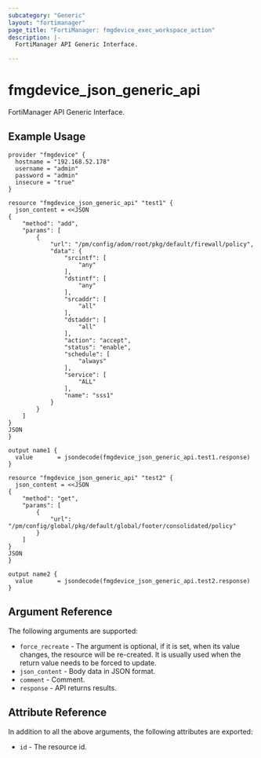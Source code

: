 ```yaml
---
subcategory: "Generic"
layout: "fortimanager"
page_title: "FortiManager: fmgdevice_exec_workspace_action"
description: |-
  FortiManager API Generic Interface.

---
```


# fmgdevice_json_generic_api

FortiManager API Generic Interface.

## Example Usage

```hcl
provider "fmgdevice" {
  hostname = "192.168.52.178"
  username = "admin"
  password = "admin"
  insecure = "true"
}

resource "fmgdevice_json_generic_api" "test1" {
  json_content = <<JSON
{
    "method": "add",
    "params": [
        {
            "url": "/pm/config/adom/root/pkg/default/firewall/policy",
            "data": {
                "srcintf": [
                    "any"
                ],
                "dstintf": [
                    "any"
                ],
                "srcaddr": [
                    "all"
                ],
                "dstaddr": [
                    "all"
                ],
                "action": "accept",
                "status": "enable",
                "schedule": [
                    "always"
                ],
                "service": [
                    "ALL"
                ],
                "name": "sss1"
            }
        }
    ]
}
JSON
}

output name1 {
  value       = jsondecode(fmgdevice_json_generic_api.test1.response)
}

resource "fmgdevice_json_generic_api" "test2" {
  json_content = <<JSON
{
    "method": "get",
    "params": [
        {
            "url": "/pm/config/global/pkg/default/global/footer/consolidated/policy"
        }
    ]
}
JSON
}

output name2 {
  value       = jsondecode(fmgdevice_json_generic_api.test2.response)
}

```

## Argument Reference


The following arguments are supported:

* `force_recreate` - The argument is optional, if it is set, when its value changes, the resource will be re-created. It is usually used when the return value needs to be forced to update.
* `json_content` - Body data in JSON format.
* `comment` - Comment.
* `response` - API returns results.

## Attribute Reference

In addition to all the above arguments, the following attributes are exported:
* `id` - The resource id.
